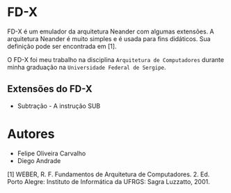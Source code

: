 # FD-X

FD-X é um emulador da arquitetura Neander com algumas extensões. A arquitetura
Neander é muito simples e é usada para fins didáticos. Sua definição pode ser
encontrada em [1].

O FD-X foi meu trabalho na disciplina `Arquitetura de Computadores` durante
minha graduação na `Universidade Federal de Sergipe`.

## Extensões do FD-X

- Subtração - A instrução SUB

# Autores

 - Felipe Oliveira Carvalho
 - Diego Andrade


[1] WEBER, R. F. Fundamentos de Arquitetura de Computadores. 2. Ed. Porto
Alegre: Instituto de Informática da UFRGS: Sagra Luzzatto, 2001.
